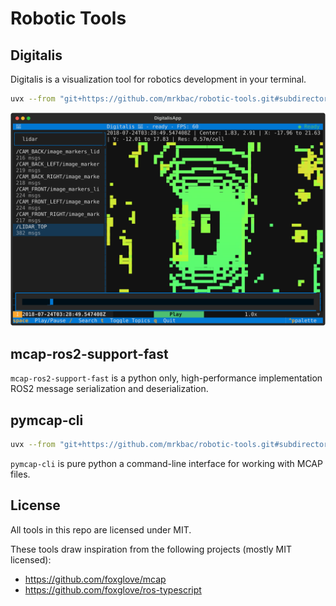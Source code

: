 # Robotic Tools

## Digitalis

Digitalis is a visualization tool for robotics development in your terminal.

```sh
uvx --from "git+https://github.com/mrkbac/robotic-tools.git#subdirectory=digitalis" digitalis
```

![Digitalis](./digitalis/screenshot.svg)

## mcap-ros2-support-fast

`mcap-ros2-support-fast` is a python only, high-performance implementation ROS2 message serialization and deserialization.

## pymcap-cli

```sh
uvx --from "git+https://github.com/mrkbac/robotic-tools.git#subdirectory=pymcap-cli" pymcap-cli
```

`pymcap-cli` is pure python a command-line interface for working with MCAP files.

## License

All tools in this repo are licensed under MIT.

These tools draw inspiration from the following projects (mostly MIT licensed):

- <https://github.com/foxglove/mcap>
- <https://github.com/foxglove/ros-typescript>
